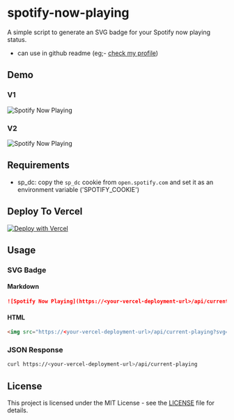 # spotify-now-playing

A simple script to generate an SVG badge for your Spotify now playing status.

- can use in github readme (eg;- <a href='https://github.com/amarnathcjd'>check my profile</a>)

## Demo

### V1

![Spotify Now Playing](https://spotify-now-playing-psi-silk.vercel.app/api/current-playing?svg=true&s=1)

### V2

![Spotify Now Playing](https://spotify-now-playing-psi-silk.vercel.app/api/current-playing?svg=true&v=2&s=1)


## Requirements

- sp_dc: copy the `sp_dc` cookie from `open.spotify.com` and set it as an environment variable ('SPOTIFY_COOKIE')

## Deploy To Vercel

[![Deploy with Vercel](https://vercel.com/button)](https://vercel.com/import/project?template=https://github.com/amarnathcjd/spotify-now-playing)

## Usage

### SVG Badge

#### Markdown
```markdown
![Spotify Now Playing](https://<your-vercel-deployment-url>/api/current-playing?svg=true)
```

#### HTML
```html
<img src="https://<your-vercel-deployment-url>/api/current-playing?svg=true" alt="Spotify Now Playing">
```

### JSON Response

```bash
curl https://<your-vercel-deployment-url>/api/current-playing
```

## License

This project is licensed under the MIT License - see the [LICENSE](LICENSE) file for details.


